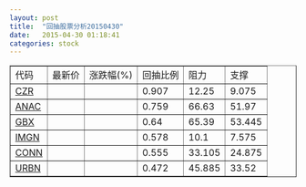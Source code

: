 ```yaml
---
layout: post
title:  "回抽股票分析20150430"
date:   2015-04-30 01:18:41
categories: stock
---
```

<script type="text/javascript">
var stockList = []
stockList.push('gb_czr');
stockList.push('gb_anac');
stockList.push('gb_gbx');
stockList.push('gb_imgn');
stockList.push('gb_conn');
stockList.push('gb_urbn');
</script>
<table border="1">
 <tr>
 <td>代码</td>
 <td>最新价</td>
 <td>涨跌幅(%)</td>
 <td>回抽比例</td>
 <td>阻力</td>
 <td>支撑</td>
</tr>
  <tr id="czr">
  <td><a href="http://stock.finance.sina.com.cn/usstock/quotes/CZR.html" target="_blank">CZR</a></td><td></td><td></td><td>0.907</td><td>12.25</td><td>9.075</td></tr>
  <tr id="anac">
  <td><a href="http://stock.finance.sina.com.cn/usstock/quotes/ANAC.html" target="_blank">ANAC</a></td><td></td><td></td><td>0.759</td><td>66.63</td><td>51.97</td></tr>
  <tr id="gbx">
  <td><a href="http://stock.finance.sina.com.cn/usstock/quotes/GBX.html" target="_blank">GBX</a></td><td></td><td></td><td>0.64</td><td>65.39</td><td>53.445</td></tr>
  <tr id="imgn">
  <td><a href="http://stock.finance.sina.com.cn/usstock/quotes/IMGN.html" target="_blank">IMGN</a></td><td></td><td></td><td>0.578</td><td>10.1</td><td>7.575</td></tr>
  <tr id="conn">
  <td><a href="http://stock.finance.sina.com.cn/usstock/quotes/CONN.html" target="_blank">CONN</a></td><td></td><td></td><td>0.555</td><td>33.105</td><td>24.875</td></tr>
  <tr id="urbn">
  <td><a href="http://stock.finance.sina.com.cn/usstock/quotes/URBN.html" target="_blank">URBN</a></td><td></td><td></td><td>0.472</td><td>45.885</td><td>33.52</td></tr>
</table>
